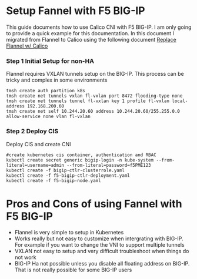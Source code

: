 # Setup Fannel with F5 BIG-IP

This guide documents how to use Calico CNI with F5 BIG-IP. I am only going to provide a quick example for this documentation. In this document I migrated from Flannel to Calico using the following document [Replace Flannel w/ Calico](https://clouddocs.f5.com/training/community/containers/html/appendix/appendix8/appendix8.html#appendix-8-replace-flannel-w-calico)

### Step 1 Initial Setup for non-HA

Flannel requires VXLAN tunnels setup on the BIG-IP. This process can be tricky and complex in some environments

```
tmsh create auth partition k8s
tmsh create net tunnels vxlan fl-vxlan port 8472 flooding-type none
tmsh create net tunnels tunnel fl-vxlan key 1 profile fl-vxlan local-address 192.168.200.60
tmsh create net self 10.244.20.60 address 10.244.20.60/255.255.0.0 allow-service none vlan fl-vxlan
```

### Step 2 Deploy CIS

Deploy CIS and create CNI

```
#create kubernetes cis container, authentication and RBAC
kubectl create secret generic bigip-login -n kube-system --from-literal=username=admin --from-literal=password=f5PME123
kubectl create -f bigip-ctlr-clusterrole.yaml
kubectl create -f f5-bigip-ctlr-deployment.yaml
kubectl create -f f5-bigip-node.yaml
```

# Pros and Cons of using Fannel with F5 BIG-IP

* Flannel is very simple to setup in Kubernetes
* Works really but not easy to customize when intergrating with BIG-IP. For example if you want to change the VNI to support multiple tunnels
* VXLAN not easy to setup and very difficult troubleshoot when things do not work
* BIG-IP Ha not possible unless you disable all floating address on BIG-IP. That is not really possible for some BIG-IP users
